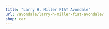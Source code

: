 ```yaml
---
title: "Larry H. Miller FIAT Avondale"
url: /avondale/larry-h-miller-fiat-avondale/
shop: car
---
```

